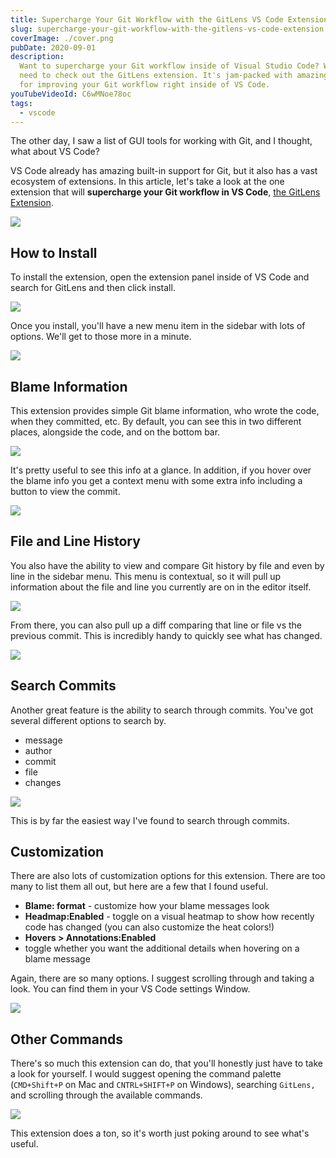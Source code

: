 ```yaml
---
title: Supercharge Your Git Workflow with the GitLens VS Code Extension
slug: supercharge-your-git-workflow-with-the-gitlens-vs-code-extension
coverImage: ./cover.png
pubDate: 2020-09-01
description:
  Want to supercharge your Git workflow inside of Visual Studio Code? Well, you
  need to check out the GitLens extension. It's jam-packed with amazing features
  for improving your Git workflow right inside of VS Code.
youTubeVideoId: C6wMNoe78oc
tags:
  - vscode
---
```


The other day, I saw a list of GUI tools for working with Git, and I thought, what about VS Code?

VS Code already has amazing built-in support for Git, but it also has a vast ecosystem of extensions. In this article, let's take a look at the one extension that will **supercharge your Git workflow in VS Code**, [the GitLens Extension](https://gitlens.amod.io).

![](/images/posts/supercharge-your-git-workflow-with-the-gitlens-vs-code-extension/1.png)

## How to Install

To install the extension, open the extension panel inside of VS Code and search for GitLens and then click install.

![](/images/posts/supercharge-your-git-workflow-with-the-gitlens-vs-code-extension/2.png)

Once you install, you'll have a new menu item in the sidebar with lots of options. We'll get to those more in a minute.

![](/images/posts/supercharge-your-git-workflow-with-the-gitlens-vs-code-extension/3.png)

## Blame Information

This extension provides simple Git blame information, who wrote the code, when they committed, etc. By default, you can see this in two different places, alongside the code, and on the bottom bar.

![](/images/posts/supercharge-your-git-workflow-with-the-gitlens-vs-code-extension/4.jpeg)

It's pretty useful to see this info at a glance. In addition, if you hover over the blame info you get a context menu with some extra info including a button to view the commit.

![](/images/posts/supercharge-your-git-workflow-with-the-gitlens-vs-code-extension/5.png)

## File and Line History

You also have the ability to view and compare Git history by file and even by line in the sidebar menu. This menu is contextual, so it will pull up information about the file and line you currently are on in the editor itself.

![](/images/posts/supercharge-your-git-workflow-with-the-gitlens-vs-code-extension/6.png)

From there, you can also pull up a diff comparing that line or file vs the previous commit. This is incredibly handy to quickly see what has changed.

![](/images/posts/supercharge-your-git-workflow-with-the-gitlens-vs-code-extension/7.png)

## Search Commits

Another great feature is the ability to search through commits. You've got several different options to search by.

- message
- author
- commit
- file
- changes

![](/images/posts/supercharge-your-git-workflow-with-the-gitlens-vs-code-extension/8.png)

This is by far the easiest way I've found to search through commits.

## Customization

There are also lots of customization options for this extension. There are too many to list them all out, but here are a few that I found useful.

- **Blame: format** - customize how your blame messages look
- **Headmap:Enabled** - toggle on a visual heatmap to show how recently code has changed (you can also customize the heat colors!)
- **Hovers > Annotations:Enabled**
- toggle whether you want the additional details when hovering on a blame message

Again, there are so many options. I suggest scrolling through and taking a look. You can find them in your VS Code settings Window.

![](/images/posts/supercharge-your-git-workflow-with-the-gitlens-vs-code-extension/9.png)

## Other Commands

There's so much this extension can do, that you'll honestly just have to take a look for yourself. I would suggest opening the command palette (`CMD+Shift+P` on Mac and `CNTRL+SHIFT+P` on Windows), searching `GitLens,` and scrolling through the available commands.

![](/images/posts/supercharge-your-git-workflow-with-the-gitlens-vs-code-extension/10.png)

This extension does a ton, so it's worth just poking around to see what's useful.
